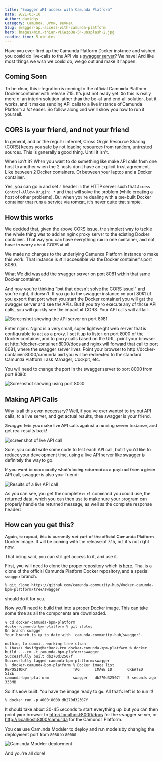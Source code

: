 ```yaml
---
title: "Swagger API access with Camunda Platform"
Date: 2021-03-10
Author: davidgs
Category: Camunda, BPMN, DevRel
Slug: swagger-api-access-with-camunda-platform
hero: images/mimi-thian-VEKWzpQu-5M-unsplash-2.jpg
reading_time: 5 minutes
---
```


Have you ever fired up the Camunda Platform Docker instance and wished you could do live-calls to the API via a [swagger server](https://swagger.io)? We have! And like most things we wish we could do, we go out and make it happen.

## Coming Soon

To be clear, this integration is coming to the official Camunda Platform Docker container with release 7.15. It's just not ready yet. So this is really more of an interim solution rather than the be-all and end-all solution, but it works, and it makes sending API calls to a live instance of Camunda Platform a *lot* easier. So follow along and we'll show you how to run it yourself.

## CORS is your friend, and not your friend

In general, and on the regular internet, Cross Origin Resource Sharing (CORS) keeps you safe by not loading resources from random, untrusted sources. This is generally a good thing. Until it isn't.

When isn't it? When you want to do something like make API calls from one host to another when the 2 hosts don't have an explicit trust agreement. Like between 2 Docker containers. Or between your laptop and a Docker container.

Yes, you can go in and set a header in the HTTP server such that `Access-Control-Allow-Origin: *` and that will solve the problem (while creating a host of other problems). But when you're dealing with a pre-built Docker container that runs a service via tomcat, it's never quite that simple.

## How this works

We decided that, given the above CORS issue, the simplest way to tackle the whole thing was to add an nginx proxy server to the existing Docker container. That way you can have everything run in one container, and not have to worry about CORS at all.

We made no changes to the underlying Camunda Platform instance to make this work. That instance is still accessible via the Docker container's port 8080.

What We did was add the swagger server on port 8081 within that same Docker container.

And now you're thinking "but that doesn't solve the CORS issue!" and you're right, it doesn't. If you go to the swagger instance on port 8081 (if you export that port when you start the Docker container) you will get the swagger server and see the APIs. But if you try to execute any of those API calls, you will quickly see the impact of CORS. Your API calls will all fail.

![Screenshot showing the API server on port 8081](images/Screen%20Shot%202021-02-19%20at%2012.19.33%20PM.png)

Enter nginx. Nginx is a very small, super lightweight web server that is configurable to act as a proxy. I set it up to listen on port 8000 of the Docker container, and to proxy calls based on the URL. point your browser at http://docker-container:8000/docs and nginx will forward that call to port 8081, where the swagger server lives. Point your browser to http://docker-container:8000/camunda and you will be redirected to the standard Camunda Platform Task Manager, Cockpit, etc.

You will need to change the port in the swagger server to port 8000 from port 8080:

![Screenshot showing using port 8000](images/Screen%20Shot%202021-02-19%20at%2012.21.08%20PM.png)

## Making API Calls

Why is all this even necessary? Well, if you've ever wanted to try out API calls, to a live server, and get actual results, then swagger is your friend.

Swagger lets you make live API calls against a running server instance, and get real results back!

![screenshot of live API call](images/Screen%20Shot%202021-02-19%20at%2012.21.36%20PM.png)

Sure, you could write some code to test each API call, but if you'd like to reduce your development time, using a live API server like swagger is definitely the way to go.

If you want to see exactly what's being returned as a payload from a given API call, swagger is also your friend:

![Results of a live API call](images/Screen%20Shot%202021-02-22%20at%2010.46.52%20AM.png)

As you can see, you get the complete `curl` command you could use, the returned data, which you can then use to make sure your program can properly handle the returned message, as well as the complete response headers.

## How can you get this?

Again, to repeat, this is currently *not* part of the official Camunda Platform Docker image. It will be coming with the release of 7.15, but it's not right now.

That being said, you can still get access to it, and use it.

First, you will need to clone the proper repository which is [here](https://github.com/camunda-community-hub/docker-camunda-bpm-platform/tree/swagger). That is a clone of the official Camunda Platform Docker repository, and a special `swagger` branch.

```
% git clone https://github.com/camunda-community-hub/docker-camunda-bpm-platform/tree/swagger
```
should do it for you.

Now you'll need to build that into a proper Docker image. This can take some time as all the components are downloaded.

```
% cd docker-camunda-bpm-platform
docker-camunda-bpm-platform % git status
On branch swagger
Your branch is up to date with 'camunda-community-hub/swagger'.

nothing to commit, working tree clean
% (base) davidgs@MacBook-Pro docker-camunda-bpm-platform % docker build . --rm -t camunda-bpm-plaform:swagger
Successfully built db270d32507f
Successfully tagged camunda-bpm-platform:swagger
%  docker-camunda-bpm-platform % Docker image list
REPOSITORY                     TAG       IMAGE ID       CREATED         SIZE
camunda-bpm-platform           swagger   db270d32507f   5 seconds ago   333MB
```
So it's now built. You have the image ready to go. All that's left is to run it!

```
% docker run -p 8000:8000 db270d32507f
```

It should take about 30-45 seconds to start everything up, but you can then point your browser to [http://localhost:8000/docs](http://localhost:8000/docs) for the swagger server, or [http://localhost:8000/camunda](http://localhost:8000/camunda) for the Camunda Platform.

You can use Camunda Modeler to deploy and run models by changing the deployment port from `8080` to `80000`

![Camunda Modeler deployment](images/Screen%20Shot%202021-02-22%20at%2011.23.19%20AM.png)

And you're all done!